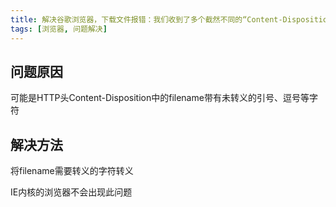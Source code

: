 ```yaml
---
title: 解决谷歌浏览器，下载文件报错：我们收到了多个截然不同的“Content-Disposition”标头。我们不允许此行为，以防遭到 HTTP 响应拆分攻击的问题
tags: [浏览器, 问题解决]
---
```


## 问题原因

可能是HTTP头Content-Disposition中的filename带有未转义的引号、逗号等字符

## 解决方法

将filename需要转义的字符转义

IE内核的浏览器不会出现此问题